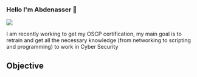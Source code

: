 ### Hello I'm Abdenasser 👋
<a href="https://www.linkedin.com/in/abdenasser-samdi-b55447122/"><img src="https://img.shields.io/badge/-LinkedIn-0072b1?&style=for-the-badge&logo=linkedin&logoColor=white" /></a>

I am recently working to get my OSCP certification, my main goal is to retrain and get all the necessary knowledge (from networking to scripting and programming) to work in Cyber Security

## Objective


<!--
**IcabodeCrane/IcabodeCrane** is a ✨ _special_ ✨ repository because its `README.md` (this file) appears on your GitHub profile.

Here are some ideas to get you started:

- 🔭 I’m currently working on ...
- 🌱 I’m currently learning ...
- 👯 I’m looking to collaborate on ...
- 🤔 I’m looking for help with ...
- 💬 Ask me about ...
- 📫 How to reach me: ...
- 😄 Pronouns: ...
- ⚡ Fun fact: ...
-->
